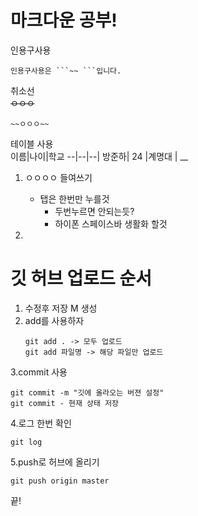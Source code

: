 # 마크다운 공부!
인용구사용
```
인용구사용은 ```~~ ```입니다.
```
취소선<br>
~~ㅇㅇㅇ~~
```
~~ㅇㅇㅇ~~
```
테이블 사용<br>
이름|나이|학교
--|--|--|
방준하| 24 |계명대 |
__

1. ㅇㅇㅇㅇ 들여쓰기
    - 탭은 한번만 누를것
        - 두번누르면 안되는듯?
        - 하이폰 스페이스바 생활화 할것

2.

# 깃 허브 업로드 순서
1. 수정후 저장 M 생성 
2. add를 사용하자
    ```
    git add . -> 모두 업로드
    git add 파일명 -> 해당 파일만 업로드
    ```
3.commit 사용
```
git commit -m "깃에 올라오는 버젼 설정" 
git commit - 현재 상태 저장
```
4.로그 한번 확인
```
git log
```
5.push로 허브에 올리기
```
git push origin master
```

끝!